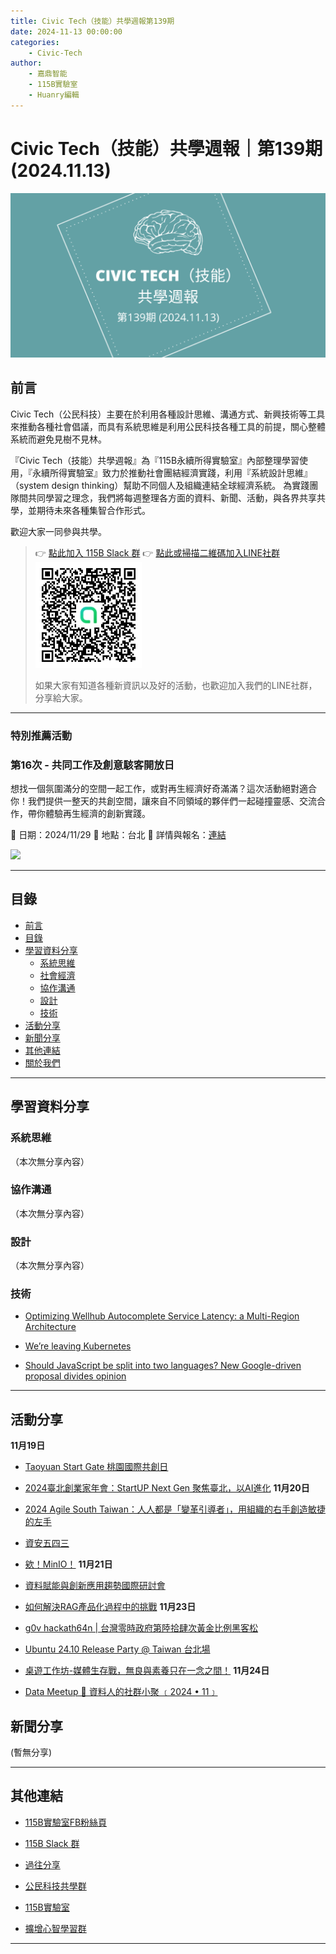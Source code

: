 ```yaml
---
title: Civic Tech（技能）共學週報第139期
date: 2024-11-13 00:00:00
categories:
	- Civic-Tech
author:
	- 嘉鼎智能
	- 115B實驗室
	- Huanry編輯
---
```

# Civic Tech（技能）共學週報｜第139期 (2024.11.13)

![Civic-Tech-137](/img/ct/139.png)

## 前言

Civic Tech（公民科技）主要在於利用各種設計思維、溝通方式、新興技術等工具來推動各種社會倡議，而具有系統思維是利用公民科技各種工具的前提，關心整體系統而避免見樹不見林。

『Civic Tech（技能）共學週報』為『115B永續所得實驗室』內部整理學習使用，『永續所得實驗室』致力於推動社會團結經濟實踐，利用『系統設計思維』（system design thinking）幫助不同個人及組織連結全球經濟系統。
為實踐團隊間共同學習之理念，我們將每週整理各方面的資料、新聞、活動，與各界共享共學，並期待未來各種集智合作形式。

歡迎大家一同參與共學。

>👉  [點此加入 115B Slack 群](https://bit.ly/Slack115b)
>👉  [點此或掃描二維碼加入LINE社群](https://line.me/ti/g2/Dj4AkbdDsY6o4D_CdDUB6Q)
>[![公民科技共學群](/img/產品共學群.jpg)](https://line.me/ti/g2/Dj4AkbdDsY6o4D_CdDUB6Q)
>
>如果大家有知道各種新資訊以及好的活動，也歡迎加入我們的LINE社群，分享給大家。



---
### 特別推薦活動

### 第16次 - 共同工作及創意駭客開放日

想找一個氛圍滿分的空間一起工作，或對再生經濟好奇滿滿？這次活動絕對適合你！我們提供一整天的共創空間，讓來自不同領域的夥伴們一起碰撞靈感、交流合作，帶你體驗再生經濟的創新實踐。

📅 日期：2024/11/29
📍 地點：台北
🔗 詳情與報名：[連結](https://www.accupass.com/event/2411110734171437742343)

[![](https://static.accupass.com/eventbanner/2404290709301040746221.jpg)](https://www.accupass.com/event/2411110734171437742343)

---
## 目錄
- [前言](#前言)
- [目錄](#目錄)
- [學習資料分享](#學習資料分享)
	- [系統思維](#系統思維)
	- [社會經濟](#社會經濟)
	- [協作溝通](#協作溝通)
	- [設計](#設計)
	- [技術](#技術)
- [活動分享](#活動分享)
- [新聞分享](#新聞分享)
- [其他連結](#其他連結)
- [關於我們](#關於我們)

---
## 學習資料分享
### 系統思維

（本次無分享內容）

### 協作溝通

（本次無分享內容）

### 設計

（本次無分享內容）

### 技術

- [Optimizing Wellhub Autocomplete Service Latency: a Multi-Region Architecture](https://www.infoq.com/articles/multi-region-architecture/)

- [We’re leaving Kubernetes](https://www.gitpod.io/blog/we-are-leaving-kubernetes)

- [Should JavaScript be split into two languages? New Google-driven proposal divides opinion](https://devclass.com/2024/10/22/should-javascript-be-split-into-two-languages-new-google-driven-proposal-divides-opinion/)

---
## 活動分享

**11月19日**
- [Taoyuan Start Gate 桃園國際共創日](https://www.accupass.com/event/2410180531556477761880)

- [2024臺北創業家年會：StartUP Next Gen 聚焦臺北，以AI進化](https://www.accupass.com/event/2410250555501964291600)
**11月20日**
- [2024 Agile South Taiwan：人人都是「變革引導者」，用組織的右手創造敏捷的左手](https://agilekaohsiung.kktix.cc/events/2024-nov-20)

- [資安五四三](https://csa.kktix.cc/events/202411-543)

- [欸！MinIO！](https://tsmcitcommunitymeetup.kktix.cc/events/tsmc-it-meetup-taichung-7-2)
**11月21日**
- [資料賦能與創新應用趨勢國際研討會](https://ibmxstarkxmoda.kktix.cc/events/216cc06b)

- [如何解決RAG產品化過程中的挑戰](https://tsmcitcommunitymeetup.kktix.cc/events/tsmc-it-meetup-hsinchu-11)
**11月23日**
- [g0v hackath64n | 台灣零時政府第陸拾肆次黃金比例黑客松](https://g0v-jothon.kktix.cc/events/g0v-hackath64n)

- [Ubuntu 24.10 Release Party @ Taiwan 台北場](https://ubuntu-tw.kktix.cc/events/urptw2410-tp)

- [桌遊工作坊-媒體生存戰，無良與素養只在一念之間！](https://www.accupass.com/event/2411090402368087967100)
**11月24日**
- [Data Meetup 🌟 資料人的社群小聚 ﹝2024 • 11﹞](https://www.accupass.com/event/2407301612251178778726)

## 新聞分享

(暫無分享)

---
## 其他連結

- [115B實驗室FB粉絲頁](https://www.facebook.com/%E6%B0%B8%E7%BA%8C%E6%89%80%E5%BE%97%E5%AF%A6%E9%A9%97%E5%AE%A4-102916798609139)

- [115B Slack 群](https://bit.ly/Slack115b)

- [過往分享](/categories/Civic-Tech)

- [公民科技共學群](https://line.me/ti/g2/Dj4AkbdDsY6o4D_CdDUB6Q?utm_source=invitation&utm_medium=link_copy&utm_campaign=default)

- [115B實驗室](https://line.me/ti/g2/asPFU-0w4o9MIRSBdb4gtg?utm_source=invitation&utm_medium=link_copy&utm_campaign=default)

- [擴增心智學習群](https://line.me/ti/g2/asPFU-0w4o9MIRSBdb4gtg?utm_source=invitation&utm_medium=link_copy&utm_campaign=default)

---
